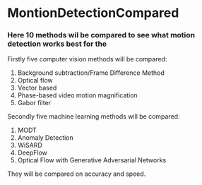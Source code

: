 # MontionDetectionCompared

### Here 10 methods wil be compared to see what motion detection works best for the 

Firstly five computer vision methods will be compared:
1.	Background subtraction/Frame Difference Method
2.	Optical flow
3.	Vector based
4.	Phase-based video motion magnification
5.	Gabor filter

Secondly five machine learning methods will be compared:
1.	MODT
2.	Anomaly Detection
3.	WiSARD
4.	DeepFlow
5.	Optical Flow with Generative Adversarial Networks

They will be compared on accuracy and speed.
